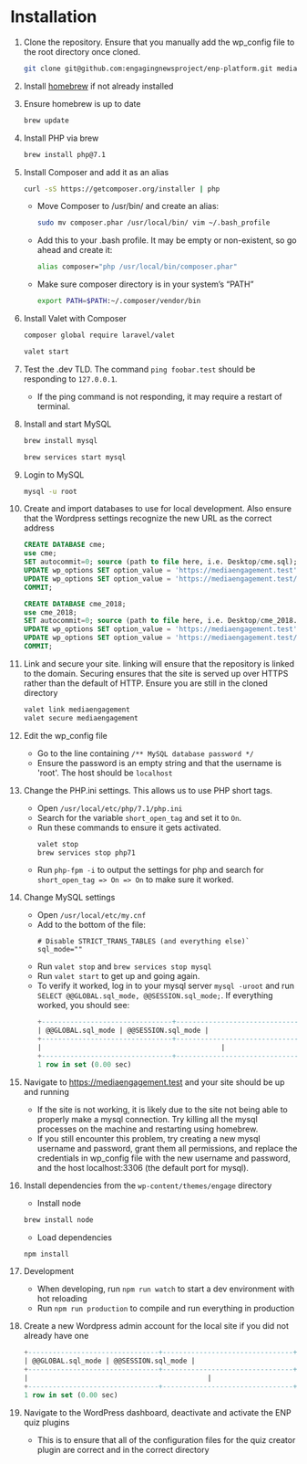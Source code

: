 # Installation

1. Clone the repository. Ensure that you manually add the wp_config file to the root directory once cloned.
    ```BASH
    git clone git@github.com:engagingnewsproject/enp-platform.git mediaengagement
    ```

2. Install [homebrew](https://brew.sh/) if not already installed

3. Ensure homebrew is up to date
    ```BASH
    brew update
    ```

4. Install PHP via brew
    ```BASH
    brew install php@7.1
    ```

5. Install Composer and add it as an alias
    ```BASH
    curl -sS https://getcomposer.org/installer | php
    ```
    * Move Composer to /usr/bin/ and create an alias:
        ```BASH
        sudo mv composer.phar /usr/local/bin/ vim ~/.bash_profile
        ```
    * Add this to your .bash profile. It may be empty or non-existent, so go ahead and create it:
        ```BASH
        alias composer="php /usr/local/bin/composer.phar"
        ```
    * Make sure composer directory is in your system’s “PATH”
        ```BASH
        export PATH=$PATH:~/.composer/vendor/bin
        ```
6. Install Valet with Composer
    ```BASH
    composer global require laravel/valet
    ```
    ```BASH
    valet start
    ```
7. Test the .dev TLD. The command `ping foobar.test` should be responding to `127.0.0.1`.
    * If the ping command is not responding, it may require a restart of terminal.

8. Install and start MySQL
    ```BASH
    brew install mysql
    ```
    ```BASH
    brew services start mysql
    ```
9. Login to MySQL
    ```BASH
    mysql -u root
    ```
10. Create and import databases to use for local development. Also ensure that the Wordpress settings recognize the new URL as the correct address
    ```SQL
    CREATE DATABASE cme;
    use cme;
    SET autocommit=0; source (path to file here, i.e. Desktop/cme.sql);
    UPDATE wp_options SET option_value = 'https://mediaengagement.test' WHERE option_name = 'siteurl';
    UPDATE wp_options SET option_value = 'https://mediaengagement.test/' WHERE option_name = 'home';
    COMMIT;
    ```
    ```SQL
    CREATE DATABASE cme_2018;
    use cme_2018;
    SET autocommit=0; source (path to file here, i.e. Desktop/cme_2018.sql);
    UPDATE wp_options SET option_value = 'https://mediaengagement.test' WHERE option_name = 'siteurl';
    UPDATE wp_options SET option_value = 'https://mediaengagement.test/' WHERE option_name = 'home';
    COMMIT;
    ```
11. Link and secure your site. linking will ensure that the repository is linked to the domain. Securing ensures that the site is served up over HTTPS rather than the default of HTTP. Ensure you are still in the cloned directory
    ```BASH
    valet link mediaengagement
    valet secure mediaengagement
    ```
12. Edit the wp_config file
    * Go to the line containing `/** MySQL database password */`
    * Ensure the password is an empty string and that the username is 'root'. The host should be `localhost`

13. Change the PHP.ini settings. This allows us to use PHP short tags.
    * Open `/usr/local/etc/php/7.1/php.ini`
    * Search for the variable `short_open_tag` and set it to `On`.
    * Run these commands to ensure it gets activated.
        ```BASH
        valet stop
        brew services stop php71
        ```
    * Run `php-fpm -i` to output the settings for php and search for `short_open_tag => On => On` to make sure it worked.

14. Change MySQL settings
    * Open `/usr/local/etc/my.cnf`
    * Add to the bottom of the file:  
        ``` CNF
        # Disable STRICT_TRANS_TABLES (and everything else)`
        sql_mode=""
        ```
    * Run `valet stop` and `brew services stop mysql`
    * Run `valet start` to get up and going again.
    * To verify it worked, log in to your mysql server `mysql -uroot` and run `SELECT @@GLOBAL.sql_mode, @@SESSION.sql_mode;`. If everything worked, you should see:
        ``` SQL
        +--------------------------------+--------------------------------+
        | @@GLOBAL.sql_mode | @@SESSION.sql_mode |
        +--------------------------------+--------------------------------+
        |                                            |                                           |
        +--------------------------------+--------------------------------+
        1 row in set (0.00 sec)
        ```
15. Navigate to https://mediaengagement.test and your site should be up and running
    * If the site is not working, it is likely due to the site not being able to properly make a mysql connection. Try killing all the mysql processes on the machine and restarting using homebrew.
    * If you still encounter this problem, try creating a new mysql username and password, grant them all permissions, and replace the credentials in wp_config file with the new username and password, and the host localhost:3306 (the default port for mysql).

16. Install dependencies from the `wp-content/themes/engage` directory
    * Install node
    ```BASH
    brew install node
    ```
    * Load dependencies
    ```BASH
    npm install
    ```

17. Development
    * When developing, run `npm run watch` to start a dev environment with hot reloading
    * Run `npm run production` to compile and run everything in production    

18. Create a new Wordpress admin account for the local site if you did not already have one
    ``` SQL
    +--------------------------------+--------------------------------+
    | @@GLOBAL.sql_mode | @@SESSION.sql_mode |
    +--------------------------------+--------------------------------+
    |                                            |                                           |
    +--------------------------------+--------------------------------+
    1 row in set (0.00 sec)
    ```
19. Navigate to the WordPress dashboard, deactivate and activate the ENP quiz plugins
    * This is to ensure that all of the configuration files for the quiz creator plugin are correct and in the correct directory
